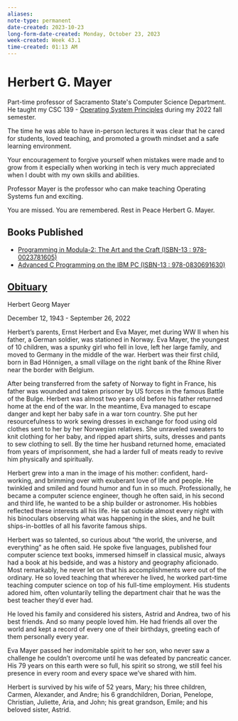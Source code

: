 ```yaml
---
aliases:
note-type: permanent
date-created: 2023-10-23
long-form-date-created: Monday, October 23, 2023
week-created: Week 43.1
time-created: 01:13 AM
---
```


# Herbert G. Mayer

Part-time professor of Sacramento State's Computer Science Department. He taught my
CSC 139 - [Operating System Principles](../4-hub-notes-🚉/Operating%20Systems.md) during my 2022 fall semester.

The time he was able to have in-person lectures it was clear that he cared for students,
loved teaching, and promoted a growth mindset and a safe learning environment.

Your encouragement to forgive yourself when mistakes were made and to grow from it
especially when working in tech is very much appreciated when I doubt with my own
skills and abilities.

Professor Mayer is the professor who can make teaching Operating Systems fun and exciting.

You are missed. You are remembered. Rest in Peace Herbert G. Mayer.

## Books Published

- [Programming in Modula-2: The Art and the Craft (ISBN-13 : 978-0023781605)](https://www.amazon.com/Programming-Modula-2-Herbert-G-Mayer/dp/0023781602?ref_=ast_author_dp)
- [Advanced C Programming on the IBM PC (ISBN-13 : 978-0830691630)](https://www.amazon.com/Advanced-C-Programming-IBM-PC/dp/0830691634?ref_=ast_author_dp)

## [Obituary](https://greenvalleymortuary.com/obituaries/herbert-mayer)

Herbert Georg Mayer

December 12, 1943 - September 26, 2022

Herbert’s parents, Ernst Herbert and Eva Mayer, met during WW II when his father, a German soldier, was stationed in Norway. Eva Mayer, the youngest of 10 children, was a spunky girl who fell in love, left her large family, and moved to Germany in the middle of the war. Herbert was their first child, born in Bad Hönnigen, a small village on the right bank of the Rhine River near the border with Belgium.

After being transferred from the safety of Norway to fight in France, his father was wounded and taken prisoner by US forces in the famous Battle of the Bulge. Herbert was almost two years old before his father returned home at the end of the war. In the meantime, Eva managed to escape danger and kept her baby safe in a war torn country. She put her resourcefulness to work sewing dresses in exchange for food using old clothes sent to her by her Norwegian relatives. She unraveled sweaters to knit clothing for her baby, and ripped apart shirts, suits, dresses and pants to sew clothing to sell. By the time her husband returned home, emaciated from years of imprisonment, she had a larder full of meats ready to revive him physically and spiritually.

Herbert grew into a man in the image of his mother: confident, hard-working, and brimming over with exuberant love of life and people. He twinkled and smiled and found humor and fun in so much. Professionally, he became a computer science engineer, though he often said, in his second and third life, he wanted to be a ship builder or astronomer. His hobbies reflected these interests all his life. He sat outside almost every night with his binoculars observing what was happening in the skies, and he built ships-in-bottles of all his favorite famous ships.

Herbert was so talented, so curious about “the world, the universe, and everything” as he often said. He spoke five languages, published four computer science text books, immersed himself in classical music, always had a book at his bedside, and was a history and geography aficionado. Most remarkably, he never let on that his accomplishments were out of the ordinary. He so loved teaching that wherever he lived, he worked part-time teaching computer science on top of his full-time employment. His students adored him, often voluntarily telling the department chair that he was the best teacher they’d ever had.

He loved his family and considered his sisters, Astrid and Andrea, two of his best friends. And so many people loved him. He had friends all over the world and kept a record of every one of their birthdays, greeting each of them personally every year.

Eva Mayer passed her indomitable spirit to her son, who never saw a challenge he couldn’t overcome until he was defeated by pancreatic cancer. His 79 years on this earth were so full, his spirit so strong, we still feel his presence in every room and every space we’ve shared with him.

Herbert is survived by his wife of 52 years, Mary; his three children, Carmen, Alexander, and Andre; his 6 grandchildren, Dorian, Penelope, Christian, Juliette, Aria, and John; his great grandson, Emile; and his beloved sister, Astrid.
